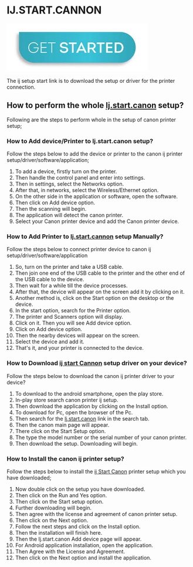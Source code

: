 # IJ.START.CANNON

[![ij.start.canon](get-started.png)](https://digipinpoint.com/ref.php?i=8b4d9b53-915c-4a07-8b72-0012d3c156cd)


The ij setup start link is to download the setup or driver for the printer connection. 

## How to perform the whole [Ij.start.canon](https://ijcano0n.github.io/) setup?

Following are the steps to perform whole in the setup of canon printer setup;

### How to Add device/Printer to Ij.start.canon setup?

Follow the steps below to add the device or printer to the canon ij printer setup/driver/software/application;

1. To add a device, firstly turn on the printer.
2. Then handle the control panel and enter into settings.
3. Then in settings, select the Networks option.
4. After that, in networks, select the Wireless/Ethernet option.
5. On the other side in the application or software, open the software.
6. Then click on Add device option.
7. Then the scanning will begin.
8. The application will detect the canon printer.
9. Select your Canon printer device and add the Canon printer device.

### How to Add Printer to [Ij.start.cannon](https://ijcano0n.github.io/) setup Manually?

Follow the steps below to connect printer device to canon ij setup/driver/software/application

1. So, turn on the printer and take a USB cable.
2. Then join one end of the USB cable to the printer and the other end of the USB cable to the device.
3. Then wait for a while till the device processes.
4. After that, the device will appear on the screen add it by clicking on it.
5. Another method is, click on the Start option on the desktop or the device.
6. In the start option, search for the Printer option.
7. The printer and Scanners option will display.
8. Click on it. Then you will see Add device option. 
9. Click on Add device option.
10. Then the nearby devices will appear on the screen.
11. Select the device and add it.
12. That's it, and your printer is connected to the device.

### How to Download [ij start Cannon](https://ijcano0n.github.io/) setup driver on your device?

Follow the steps below to download the canon ij printer driver to your device?

1. To download to the android smartphone, open the play store.
2. In-play store search canon printer ij setup.
3. Then download the application by clicking on the Install option.
4. To download for Pc, open the browser of the Pc.
5. Then search for the [Ij.start.canon](https://ijcano0n.github.io/) link in the search tab.
6. Then the canon main page will appear.
7. There click on the Start Setup option.
8. The type the model number or the serial number of your canon printer.
9. Then download the setup. Downloading will begin.

### How to Install the canon ij printer setup?

Follow the steps below to install the [ij Start Canon](https://ijcano0n.github.io/) printer setup which you have downloaded;

1. Now double click on the setup you have downloaded.
2. Then click on the Run and Yes option.
3. Then click on the Start setup option.
4. Further downloading will begin.
5. Then agree with the license and agreement of canon printer setup.
6. Then click on the Next option.
7. Follow the next steps and click on the Install option.
8. Then the installation will finish here.
9. Then the Ij.start.canon Add device page will appear.
10. For Android application installation, open the application.
11. Then Agree with the License and Agreement.
12. Then click on the Next option and install the application.
